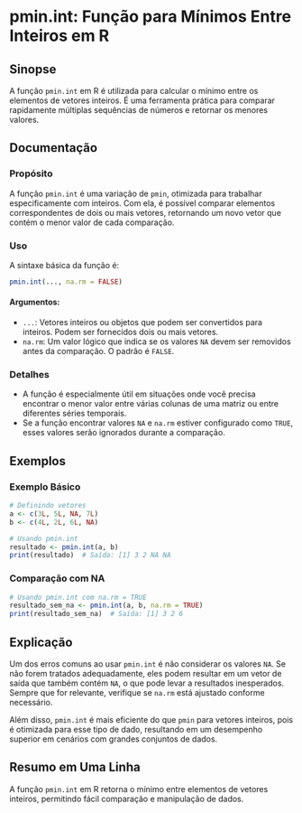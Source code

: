 <!--
Meta Description: # pmin.int: Função para Mínimos Entre Inteiros em R ## Sinopse A função `pmin.int` em R é utilizada para calcular o mínimo entre os elementos de vetor...
Meta Keywords: pmin, int, função, para, inteiros
-->

# pmin.int: Função para Mínimos Entre Inteiros em R

## Sinopse
A função `pmin.int` em R é utilizada para calcular o mínimo entre os elementos de vetores inteiros. É uma ferramenta prática para comparar rapidamente múltiplas sequências de números e retornar os menores valores.

## Documentação
### Propósito
A função `pmin.int` é uma variação de `pmin`, otimizada para trabalhar especificamente com inteiros. Com ela, é possível comparar elementos correspondentes de dois ou mais vetores, retornando um novo vetor que contém o menor valor de cada comparação.

### Uso
A sintaxe básica da função é:

```R
pmin.int(..., na.rm = FALSE)
```

#### Argumentos:
- `...`: Vetores inteiros ou objetos que podem ser convertidos para inteiros. Podem ser fornecidos dois ou mais vetores.
- `na.rm`: Um valor lógico que indica se os valores `NA` devem ser removidos antes da comparação. O padrão é `FALSE`.

### Detalhes
- A função é especialmente útil em situações onde você precisa encontrar o menor valor entre várias colunas de uma matriz ou entre diferentes séries temporais.
- Se a função encontrar valores `NA` e `na.rm` estiver configurado como `TRUE`, esses valores serão ignorados durante a comparação.

## Exemplos
### Exemplo Básico
```R
# Definindo vetores
a <- c(3L, 5L, NA, 7L)
b <- c(4L, 2L, 6L, NA)

# Usando pmin.int
resultado <- pmin.int(a, b)
print(resultado)  # Saída: [1] 3 2 NA NA
```

### Comparação com NA
```R
# Usando pmin.int com na.rm = TRUE
resultado_sem_na <- pmin.int(a, b, na.rm = TRUE)
print(resultado_sem_na)  # Saída: [1] 3 2 6
```

## Explicação
Um dos erros comuns ao usar `pmin.int` é não considerar os valores `NA`. Se não forem tratados adequadamente, eles podem resultar em um vetor de saída que também contém `NA`, o que pode levar a resultados inesperados. Sempre que for relevante, verifique se `na.rm` está ajustado conforme necessário.

Além disso, `pmin.int` é mais eficiente do que `pmin` para vetores inteiros, pois é otimizada para esse tipo de dado, resultando em um desempenho superior em cenários com grandes conjuntos de dados.

## Resumo em Uma Linha
A função `pmin.int` em R retorna o mínimo entre elementos de vetores inteiros, permitindo fácil comparação e manipulação de dados.